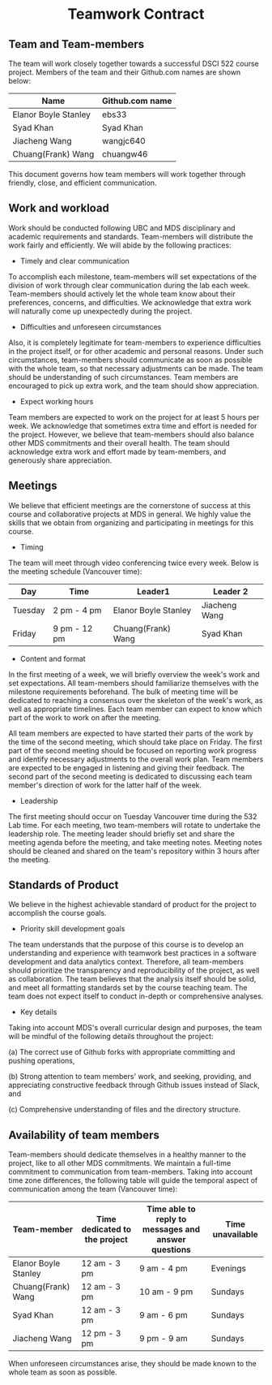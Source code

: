 <center> <h1>Teamwork Contract</h1> </center>

## Team and Team-members

The team will work closely together towards a successful DSCI 522 course project. Members of the team and their Github.com names are shown below: 

| Name                 | Github.com name |
| -------------------- | --------------- |
| Elanor Boyle Stanley | ebs33           |
| Syad Khan            | Syad Khan       |
| Jiacheng Wang        | wangjc640       |
| Chuang(Frank) Wang   | chuangw46       |

This document governs how team members will work together through friendly, close, and efficient communication. 

## Work and workload

Work should be conducted following UBC and MDS disciplinary and academic requirements and standards. 
Team-members will distribute the work fairly and efficiently. We will abide by the following practices:

 - Timely and clear communication 

To accomplish each milestone, team-members will set expectations of the division of work through clear communication during the lab each week.
Team-members should actively let the whole team know about their preferences, concerns, and difficulties.
We acknowledge that extra work will naturally come up unexpectedly during the project. 

 - Difficulties and unforeseen circumstances 
 
Also, it is completely legitimate for team-members to experience difficulties in the project itself, or for other academic and personal reasons. 
Under such circumstances, team-members should communicate as soon as possible with the whole team, so that necessary adjustments can be made. 
The team should be understanding of such circumstances. 
Team members are encouraged to pick up extra work, and the team should show appreciation. 

 - Expect working hours
 
Team members are expected to work on the project for at least 5 hours per week. 
We acknowledge that sometimes extra time and effort is needed for the project. However, we believe that team-members should also balance other MDS commitments and their overall health. 
The team should acknowledge extra work and effort made by team-members, and generously share appreciation. 

## Meetings

We believe that efficient meetings are the cornerstone of success at this course and collaborative projects at MDS in general. We highly value the skills that we obtain from organizing and participating in meetings for this course. 

 - Timing
 
The team will meet through video conferencing twice every week. Below is the meeting schedule (Vancouver time): 

| Day     | Time         | Leader1              | Leader 2      |
| ------- | ------------ | -------------------- | ------------- |
| Tuesday | 2 pm - 4 pm  | Elanor Boyle Stanley | Jiacheng Wang |
| Friday  | 9 pm - 12 pm | Chuang(Frank) Wang   | Syad Khan     |

 - Content and format
 
In the first meeting of a week, we will briefly overview the week's work and set expectations. All team-members should familiarize themselves with the milestone requirements beforehand. 
The bulk of meeting time will be dedicated to reaching a consensus over the skeleton of the week's work, as well as appropriate timelines. Each team member can expect to know which part of the work to work on after the meeting. 

All team members are expected to have started their parts of the work by the time of the second meeting, which should take place on Friday. The first part of the second meeting should be focused on reporting work progress and identify necessary adjustments to the overall work plan. Team members are expected to be engaged in listening and giving their feedback.
The second part of the second meeting is dedicated to discussing each team member's direction of work for the latter half of the week. 

 - Leadership
 
The first meeting should occur on Tuesday Vancouver time during the 532 Lab time. For each meeting, two team-members will rotate to undertake the leadership role. 
The meeting leader should briefly set and share the meeting agenda before the meeting, and take meeting notes. 
Meeting notes should be cleaned and shared on the team's repository within 3 hours after the meeting. 

## Standards of Product

We believe in the highest achievable standard of product for the project to accomplish the course goals.

 - Priority skill development goals

The team understands that the purpose of this course is to develop an understanding and experience with teamwork best practices in a software development and data analytics context. 
Therefore, all team-members should prioritize the transparency and reproducibility of the project, as well as collaboration. 
The team believes that the analysis itself should be solid, and meet all formatting standards set by the course teaching team. 
The team does not expect itself to conduct in-depth or comprehensive analyses. 

 - Key details
 
Taking into account MDS's overall curricular design and purposes, the team will be mindful of the following details throughout the project:

(a) The correct use of Github forks with appropriate committing and pushing operations,

(b) Strong attention to team members' work, and seeking, providing, and appreciating constructive feedback through Github issues instead of Slack, and 

(c) Comprehensive understanding of files and the directory structure.


## Availability of team members

Team-members should dedicate themselves in a healthy manner to the project, like to all other MDS commitments. 
We maintain a full-time commitment to communication from team-members. Taking into account time zone differences, the following table will guide the temporal aspect of communication among the team (Vancouver time):

| Team-member          | Time dedicated to the project | Time able to reply to messages and answer questions | Time unavailable |
| -------------------- | ----------------------------- | --------------------------------------------------- | ---------------- |
| Elanor Boyle Stanley | 12 am - 3 pm                  | 9 am - 4 pm                                         | Evenings         |
| Chuang(Frank) Wang   | 12 am - 3 pm                  | 10 am - 9 pm                                        | Sundays          |
| Syad Khan            | 12 am - 3 pm                  | 9 am - 6 pm                                         | Sundays          |
| Jiacheng Wang        | 12 pm - 3 pm                  | 9 pm - 9 am                                         | Sundays          |

When unforeseen circumstances arise, they should be made known to the whole team as soon as possible. 